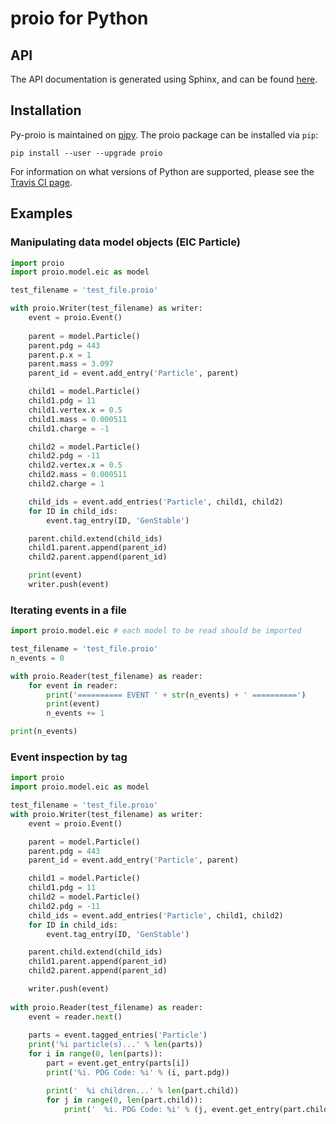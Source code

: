 # proio for Python
## API
The API documentation is generated using Sphinx, and can be found
[here](https://decibelcooper.github.io/py-proio-docs/).

## Installation
Py-proio is maintained on [pipy](https://pypi.python.org/pypi/proio).  The
proio package can be installed via
`pip`:
```shell
pip install --user --upgrade proio
```

For information on what versions of Python are supported, please see the
[Travis CI page](https://travis-ci.org/decibelcooper/proio).

## Examples
### Manipulating data model objects (EIC Particle)
```python
import proio
import proio.model.eic as model

test_filename = 'test_file.proio'

with proio.Writer(test_filename) as writer:
    event = proio.Event()
    
    parent = model.Particle()
    parent.pdg = 443
    parent.p.x = 1
    parent.mass = 3.097
    parent_id = event.add_entry('Particle', parent)

    child1 = model.Particle()
    child1.pdg = 11
    child1.vertex.x = 0.5
    child1.mass = 0.000511
    child1.charge = -1

    child2 = model.Particle()
    child2.pdg = -11
    child2.vertex.x = 0.5
    child2.mass = 0.000511
    child2.charge = 1

    child_ids = event.add_entries('Particle', child1, child2)
    for ID in child_ids:
        event.tag_entry(ID, 'GenStable')

    parent.child.extend(child_ids)
    child1.parent.append(parent_id)
    child2.parent.append(parent_id)

    print(event)
    writer.push(event)
```

### Iterating events in a file
```python
import proio.model.eic # each model to be read should be imported

test_filename = 'test_file.proio'
n_events = 0

with proio.Reader(test_filename) as reader:
    for event in reader:
        print('========== EVENT ' + str(n_events) + ' ==========')
        print(event)
        n_events += 1

print(n_events)
```

### Event inspection by tag
```python
import proio
import proio.model.eic as model

test_filename = 'test_file.proio'
with proio.Writer(test_filename) as writer:
    event = proio.Event()

    parent = model.Particle()
    parent.pdg = 443
    parent_id = event.add_entry('Particle', parent)

    child1 = model.Particle()
    child1.pdg = 11
    child2 = model.Particle()
    child2.pdg = -11
    child_ids = event.add_entries('Particle', child1, child2)
    for ID in child_ids:
        event.tag_entry(ID, 'GenStable')

    parent.child.extend(child_ids)
    child1.parent.append(parent_id)
    child2.parent.append(parent_id)

    writer.push(event)
    
with proio.Reader(test_filename) as reader:
    event = reader.next()
    
    parts = event.tagged_entries('Particle')
    print('%i particle(s)...' % len(parts))
    for i in range(0, len(parts)):
        part = event.get_entry(parts[i])
        print('%i. PDG Code: %i' % (i, part.pdg))

        print('  %i children...' % len(part.child))
        for j in range(0, len(part.child)):
            print('  %i. PDG Code: %i' % (j, event.get_entry(part.child[j]).pdg))
```

